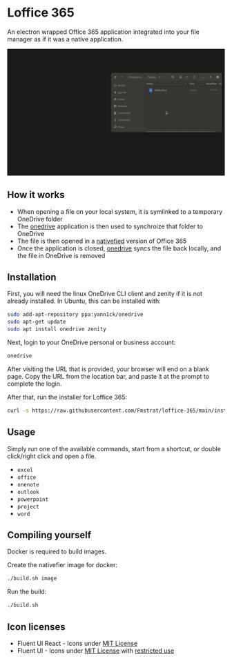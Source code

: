 # Loffice 365

An electron wrapped Office 365 application integrated into your file manager as if it was a native application.

<img src="screenshots/loffice-365.gif" width=600>

## How it works
- When opening a file on your local system, it is symlinked to a temporary OneDrive folder
- The [onedrive](https://github.com/abraunegg/onedrive) application is then used to synchroize that folder to OneDrive
- The file is then opened in a [nativefied](https://github.com/nativefier/nativefier) version of Office 365
- Once the application is closed, [onedrive](https://github.com/abraunegg/onedrive) syncs the file back locally, and the file in OneDrive is removed

## Installation
First, you will need the linux OneDrive CLI client and zenity if it is not already installed. In Ubuntu, this can be installed with:
``` bash
sudo add-apt-repository ppa:yann1ck/onedrive
sudo apt-get update
sudo apt install onedrive zenity
```
Next, login to your OneDrive personal or business account:
``` bash
onedrive
```
After visiting the URL that is provided, your browser will end on a blank page. Copy the URL from the location bar, and paste it at the prompt to complete the login.

After that, run the installer for Loffice 365:
``` bash
curl -s https://raw.githubusercontent.com/Fmstrat/loffice-365/main/installer.sh | bash -s
```

## Usage
Simply run one of the available commands, start from a shortcut, or double click/right click and open a file.
- `excel`
- `office`
- `onenote`
- `outlook`
- `powerpoint`
- `project`
- `word`

## Compiling yourself
Docker is required to build images.

Create the nativefier image for docker:
``` bash
./build.sh image
```

Run the build:
``` bash
./build.sh
```

## Icon licenses
- Fluent UI React - Icons under [MIT License](https://github.com/Fmstrat/fluent-ui-react/blob/master/LICENSE.md) 
- Fluent UI - Icons under [MIT License](https://github.com/Fmstrat/fluentui/blob/master/LICENSE) with [restricted use](https://static2.sharepointonline.com/files/fabric/assets/microsoft_fabric_assets_license_agreement_nov_2019.pdf)
